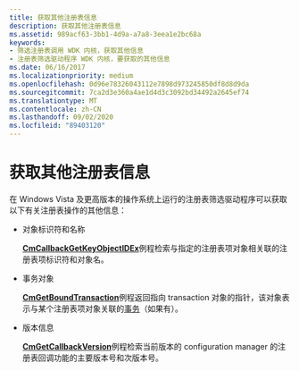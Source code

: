 ```yaml
---
title: 获取其他注册表信息
description: 获取其他注册表信息
ms.assetid: 989acf63-3bb1-4d9a-a7a8-3eea1e2bc68a
keywords:
- 筛选注册表调用 WDK 内核，获取其他信息
- 注册表筛选驱动程序 WDK 内核，要获取的其他信息
ms.date: 06/16/2017
ms.localizationpriority: medium
ms.openlocfilehash: 0d96e78326043112e7898d973245850df8d8d9da
ms.sourcegitcommit: 7ca2d3e360a4ae1d4d3c3092bd34492a2645ef74
ms.translationtype: MT
ms.contentlocale: zh-CN
ms.lasthandoff: 09/02/2020
ms.locfileid: "89403120"
---
```

# <a name="obtaining-additional-registry-information"></a>获取其他注册表信息


在 Windows Vista 及更高版本的操作系统上运行的注册表筛选驱动程序可以获取以下有关注册表操作的其他信息：

-   对象标识符和名称

    [**CmCallbackGetKeyObjectIDEx**](/windows-hardware/drivers/ddi/wdm/nf-wdm-cmcallbackgetkeyobjectidex)例程检索与指定的注册表项对象相关联的注册表项标识符和对象名。

-   事务对象

    [**CmGetBoundTransaction**](/windows-hardware/drivers/ddi/wdm/nf-wdm-cmgetboundtransaction)例程返回指向 transaction 对象的指针，该对象表示与某个注册表项对象关联的[事务](introduction-to-ktm.md)（如果有）。

-   版本信息

    [**CmGetCallbackVersion**](/windows-hardware/drivers/ddi/wdm/nf-wdm-cmgetcallbackversion)例程检索当前版本的 configuration manager 的注册表回调功能的主要版本号和次版本号。

 


